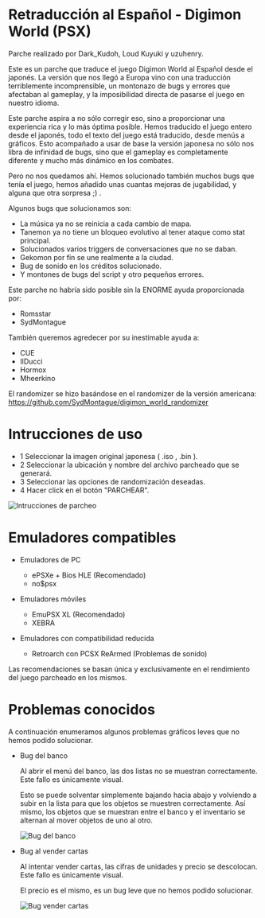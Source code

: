 # Retraducción al Español - Digimon World (PSX)
Parche realizado por Dark_Kudoh, Loud Kuyuki y uzuhenry.

Este es un parche que traduce el juego Digimon World al Español desde el japonés. La versión que nos llegó a Europa vino con una traducción terriblemente incomprensible, un montonazo de bugs y errores que afectaban al gameplay, y la imposibilidad directa de pasarse el juego en nuestro idioma.

Este parche aspira a no sólo corregir eso, sino a proporcionar una experiencia rica y lo más óptima posible. Hemos traducido el juego entero desde el japonés, todo el texto del juego está traducido, desde menús a gráficos. Esto acompañado a usar de base la versión japonesa no sólo nos libra de infinidad de bugs, sino que el gameplay es completamente diferente y mucho más dinámico en los combates. 

Pero no nos quedamos ahí. Hemos solucionado también muchos bugs que tenía el juego, hemos añadido unas cuantas mejoras de jugabilidad, y alguna que otra sorpresa ;) .

Algunos bugs que solucionamos son:
  + La música ya no se reinicia a cada cambio de mapa.
  + Tanemon ya no tiene un bloqueo evolutivo al tener ataque como stat principal.
  + Solucionados varios triggers de conversaciones que no se daban.
  + Gekomon por fin se une realmente a la ciudad.
  + Bug de sonido en los créditos solucionado.
  + Y montones de bugs del script y otro pequeños errores.

Este parche no habría sido posible sin la ENORME ayuda proporcionada por:
  - Romsstar
  - SydMontague
  
También queremos agredecer por su inestimable ayuda a:
  - CUE
  - IlDucci
  - Hormox
  - Mheerkino
  
  El randomizer se hizo basándose en el randomizer de la versión americana: https://github.com/SydMontague/digimon_world_randomizer

# Intrucciones de uso
+ 1 Seleccionar la imagen original japonesa ( .iso , .bin ).
+ 2 Seleccionar la ubicación y nombre del archivo parcheado que se generará.
+ 3 Seleccionar las opciones de randomización deseadas.
+ 4 Hacer click en el botón "PARCHEAR".

![Intrucciones de parcheo](https://user-images.githubusercontent.com/1196587/208897500-e25dac5b-5117-4175-9086-fb8bd2fa089c.png)


# Emuladores compatibles
+ Emuladores de PC
  - ePSXe + Bios HLE (Recomendado)
  - no$psx
  
+ Emuladores móviles
  - EmuPSX XL (Recomendado)
  - XEBRA
  
+ Emuladores con compatibilidad reducida
  - Retroarch con PCSX ReArmed (Problemas de sonido)

Las recomendaciones se basan única y exclusivamente en el rendimiento del juego parcheado en los mismos.

# Problemas conocidos
A continuación enumeramos algunos problemas gráficos leves que no hemos podido solucionar.

+ Bug del banco
 
  Al abrir el menú del banco, las dos listas no se muestran correctamente. Este fallo es únicamente visual.
  
  Esto se puede solventar simplemente bajando hacia abajo y volviendo a subir en la lista para que los objetos se muestren correctamente.
  Así mismo, los objetos que se muestran entre el banco y el inventario se alternan al mover objetos de uno al otro.
  
  ![Bug del banco](https://user-images.githubusercontent.com/1196587/208896323-9c3b0a4f-d6e9-4e71-bd1c-df53c3405818.gif)
  
+ Bug al vender cartas
 
  Al intentar vender cartas, las cifras de unidades y precio se descolocan. Este fallo es únicamente visual.
  
  El precio es el mismo, es un bug leve que no hemos podido solucionar.
  
  ![Bug vender cartas](https://user-images.githubusercontent.com/1196587/208896452-8f8a32f4-4755-4a78-9173-626e65a71f77.gif)
